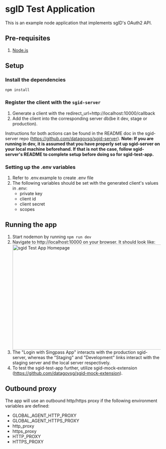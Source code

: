 # sgID Test Application

This is an example node application that implements sgID's OAuth2 API.

## Pre-requisites

1. [Node.js](https://nodejs.org/en/download)

## Setup

### Install the dependencies

```
npm install
```

### Register the client with the `sgid-server`

1. Generate a client with the redirect_url=http://localhost:10000/callback
2. Add the client into the corresponding server db(be it dev, stage or production).

Instructions for both actions can be found in the README doc in the sgid-server repo (https://github.com/datagovsg/sgid-server). **Note: If you are running in dev, it is assumed that you have properly set up sgid-server on your local machine beforehand. If that is not the case, follow sgid-server's README to complete setup before doing so for sgid-test-app.**

### Setting up the .env variables

1. Refer to .env.example to create .env file
1. The following variables should be set with the generated client's values in .env:
   - private key
   - client id
   - client secret
   - scopes

## Running the app

1. Start nodemon by running `npm run dev`
1. Navigate to http://localhost:10000 on your browser. It should look like:
   <div>
    <img src="assets/readme/sgid-test-app-homepage.png" width="640rp" height="340rp" alt="sgid Test App Homepage">
   </div>
1. The "Login with Singpass App" interacts with the production sgid-server, whereas the "Staging" and "Development" links interact with the staging server and the local server respectively.
1. To test the sgid-test-app further, utilize sgid-mock-extension (https://github.com/datagovsg/sgid-mock-extension).

## Outbound proxy
The app will use an outbound http/https proxy if the following environment variables are defined:

   - GLOBAL\_AGENT\_HTTP\_PROXY
   - GLOBAL\_AGENT\_HTTPS\_PROXY
   - http\_proxy
   - https\_proxy
   - HTTP\_PROXY
   - HTTPS\_PROXY


